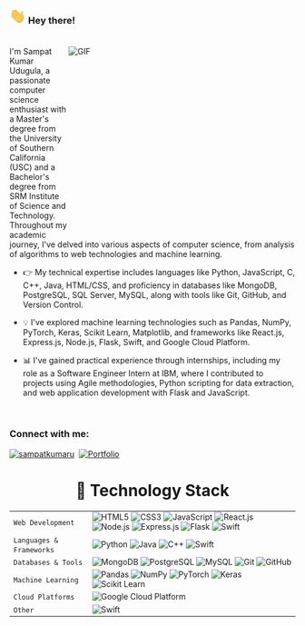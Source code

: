 

### <img src="https://github.com/vishant-mehta/vishant-mehta/blob/main/hello.gif" width="29px"> Hey there! <br><br>

<img align="right" alt="GIF" src="https://camo.githubusercontent.com/7de37139d0b4c1ce40865e799b446c0e963a3dd8fb68d239707237c40604fa3d/68747470733a2f2f63646e2e6472696262626c652e636f6d2f75736572732f3733303730332f73637265656e73686f74732f363538313234332f6176656e746f2e676966" width="400" height="340" />



I'm Sampat Kumar Udugula, a passionate computer science enthusiast with a Master's degree from the University of Southern California (USC) and a Bachelor's degree from SRM Institute of Science and Technology. Throughout my academic journey, I've delved into various aspects of computer science, from analysis of algorithms to web technologies and machine learning.

- 👉 My technical expertise includes languages like Python, JavaScript, C, C++, Java, HTML/CSS, and proficiency in databases like MongoDB, PostgreSQL, SQL Server, MySQL, along with tools like Git, GitHub, and Version Control.

- 💡 I've explored machine learning technologies such as Pandas, NumPy, PyTorch, Keras, Scikit Learn, Matplotlib, and frameworks like React.js, Express.js, Node.js, Flask, Swift, and Google Cloud Platform.

- 📊 I've gained practical experience through internships, including my role as a Software Engineer Intern at IBM, where I contributed to projects using Agile methodologies, Python scripting for data extraction, and web application development with Flask and JavaScript.

<br />

<h3 align="left">Connect with me:</h3>
<p align="left">

<a href="https://linkedin.com/in/sampatkumaru" target="_blank"><img src="https://img.shields.io/badge/LinkedIn-0077B5?style=for-the-badge&logo=linkedin&logoColor=white" alt="sampatkumaru" /></a>&nbsp;
<a href="https://sampat20.github.io/Portfolio" target="_blank"><img src="https://img.shields.io/badge/Portfolio-%23007D00.svg?&style=for-the-badge&logo=Portfolio&logoColor=white" alt="Portfolio" /></a>

</p>



<h1 align="center"> 🚀 Technology Stack</h1>

|               |           |
|       ---     |    ---    |
| `Web Development`     | ![HTML5](https://img.shields.io/badge/-HTML5-CC2400?style=for-the-badge&logo=html5&logoColor=white) ![CSS3](https://img.shields.io/badge/-CSS3-E24800?style=for-the-badge&logo=css3) ![JavaScript](https://img.shields.io/badge/-JavaScript-FE7601?style=for-the-badge&logo=javascript) ![React.js](https://img.shields.io/badge/react-%2320232a.svg?style=for-the-badge&logo=react&logoColor=%2361DAFB) ![Node.js](https://img.shields.io/badge/node.js-6DA55F?style=for-the-badge&logo=node.js&logoColor=white) ![Express.js](https://img.shields.io/badge/Express.js-000000?style=for-the-badge&logo=express&logoColor=white) ![Flask](https://img.shields.io/badge/flask-%23000.svg?style=for-the-badge&logo=flask&logoColor=white) ![Swift](https://img.shields.io/badge/Swift-FA7343?style=for-the-badge&logo=swift&logoColor=white) |
| `Languages & Frameworks`   | ![Python](https://img.shields.io/badge/Python-14354C?style=for-the-badge&logo=python&logoColor=white) ![Java](https://img.shields.io/badge/-java-%23ED8B00?style=for-the-badge&logo=Java&logoColor=white) ![C++](https://img.shields.io/badge/-C++-00599C?style=for-the-badge&logo=c%2B%2B&logoColor=white) ![Swift](https://img.shields.io/badge/Swift-FA7343?style=for-the-badge&logo=swift&logoColor=white) |
| `Databases & Tools`       | ![MongoDB](https://img.shields.io/badge/MongoDB-%234ea94b.svg?style=for-the-badge&logo=mongodb&logoColor=white) ![PostgreSQL](https://img.shields.io/badge/PostgreSQL-316192?style=for-the-badge&logo=postgresql&logoColor=white) ![MySQL](https://img.shields.io/badge/MySQL-00000F?style=for-the-badge&logo=mysql&logoColor=white) ![Git](https://img.shields.io/badge/Git-F05032?style=for-the-badge&logo=git&logoColor=white) ![GitHub](https://img.shields.io/badge/GitHub-100000?style=for-the-badge&logo=github&logoColor=white) |
| `Machine Learning` | ![Pandas](https://img.shields.io/badge/pandas-%23150458.svg?style=for-the-badge&logo=pandas&logoColor=white) ![NumPy](https://img.shields.io/badge/numpy-%23013243.svg?style=for-the-badge&logo=numpy&logoColor=white) ![PyTorch](https://img.shields.io/badge/PyTorch-%23EE4C2C.svg?style=for-the-badge&logo=PyTorch&logoColor=white) ![Keras](https://img.shields.io/badge/Keras-%23D00000.svg?style=for-the-badge&logo=Keras&logoColor=white) ![Scikit Learn](https://img.shields.io/badge/scikit--learn-%23F7931E.svg?style=for-the-badge&logo=scikit-learn&logoColor=white) |
| `Cloud Platforms` | ![Google Cloud Platform](https://img.shields.io/badge/Google%20Cloud-4285F4?style=for-the-badge&logo=google-cloud&logoColor=white) |
| `Other` | ![Swift](https://img.shields.io/badge/Swift-FA7343?style=for-the-badge&logo=swift&logoColor=white) |

<br/>
